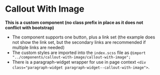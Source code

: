 # Callout With Image

**This is a custom component (no class prefix in place as it does not conflict with bootstrap)**

- The component supports one button, plus a link set (the example does not show the link set, but the secondary links are recommended if multiple links are needed)
- The custom styles are imported into the `index.scss` file as `@import "../components/callout-with-image/callout-with-image";`
- There is a paragraph-widget wrapper for use in page context `<div class="paragraph-widget paragraph-widget--callout-with-image">`.
